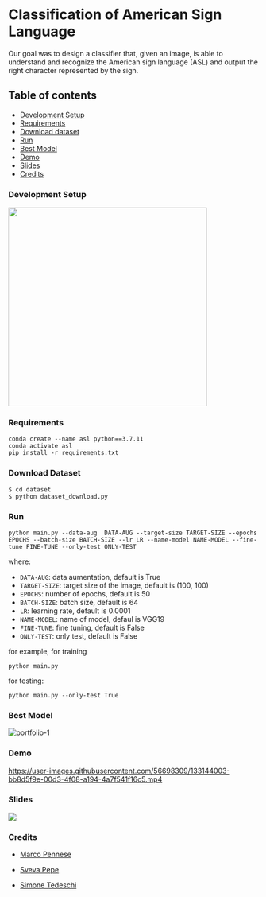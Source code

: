 # Classification of American Sign Language

Our goal was to design a classifier that, given an image, is able to understand and recognize the American sign language (ASL) and output the right character represented by the sign.

## Table of contents

* [Development Setup](#Development-Setup)
* [Requirements](#Requirements)
* [Download dataset](#Download-Dataset)
* [Run](#Run)
* [Best Model](#Best-Model)
* [Demo](#Demo)
* [Slides](#Slides)
* [Credits](#Credits)

### Development Setup

<img src="https://user-images.githubusercontent.com/56698309/149671605-81b97714-41e6-44af-9cc5-f765297e712d.png" height="400px">


### Requirements

```
conda create --name asl python==3.7.11
conda activate asl
pip install -r requirements.txt
```
### Download Dataset

```
$ cd dataset
$ python dataset_download.py
```

### Run

```
python main.py --data-aug  DATA-AUG --target-size TARGET-SIZE --epochs EPOCHS --batch-size BATCH-SIZE --lr LR --name-model NAME-MODEL --fine-tune FINE-TUNE --only-test ONLY-TEST
```

where:
- `DATA-AUG`: data aumentation, default is True
- `TARGET-SIZE`: target size of the image, default is (100, 100)
- `EPOCHS`: number of epochs, default is 50
- `BATCH-SIZE`: batch size, default is 64
- `LR`: learning rate, default is 0.0001
- `NAME-MODEL`: name of model, defaul is VGG19
- `FINE-TUNE`: fine tuning, default is False
- `ONLY-TEST`: only test, default is False

for example, for training

```
python main.py
```

for testing:

```
python main.py --only-test True
```

### Best Model

![portfolio-1](https://user-images.githubusercontent.com/56698309/135748858-91e971e1-3152-4f08-bbe5-6f8577f8c661.png)


### Demo

https://user-images.githubusercontent.com/56698309/133144003-bb8d5f9e-00d3-4f08-a194-4a7f541f16c5.mp4

### Slides

<a href="https://docs.google.com/presentation/d/e/2PACX-1vRG6HQlMQ6BwrWWcnURHSyP_m0RtJJI3Ur5MYK46NToF9yDpjFdTnVL2KtfM-0x4jsCKBdxACpZiIcu/pub?start=false&loop=false&delayms=60000" target="_blank"> 
  <img src="https://user-images.githubusercontent.com/56698309/133143736-0ae49c74-02b9-459a-a359-69f3b0e09e71.png">
</a>

### Credits

* [Marco Pennese](https://github.com/MarcoPenne)

* [Sveva Pepe](https://github.com/pepes97)

* [Simone Tedeschi](https://github.com/sted97)
